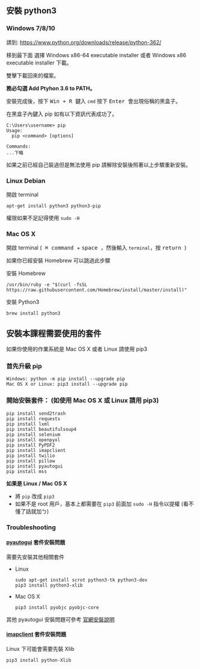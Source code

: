## 安裝 python3
### Windows 7/8/10

請到: https://www.python.org/downloads/release/python-362/

移到最下面 選擇 Windows x86-64 executable installer 或者 Windows x86 executable installer 下載。

雙擊下載回來的檔案。

**務必勾選 Add Ptyhon 3.6 to PATH。**

安裝完成後，按下 <kbd> Win + R </kbd> 鍵入 `cmd` 按下 <kbd> Enter </kbd> 會出現俗稱的黑盒子。

在黑盒子內鍵入 pip 如有以下資訊代表成功了。


```
C:\Users\username> pip
Usage:
  pip <command> [options]

Commands:
...下略
```

如果之前已經自己裝過但是無法使用 pip 請解除安裝後照著以上步驟重新安裝。

### Linux Debian

開啟 terminal

```
apt-get install python3 python3-pip
```

權限如果不足記得使用 `sudo -H`

### Mac OS X

開啟 terminal (<kbd> &#8984; command </kbd> + <kbd> space </kbd>，然後輸入 `terminal`，按 <kbd> return </kbd>)

如果你已經安裝 Homebrew 可以跳過此步驟

安裝 Homebrew

```
/usr/bin/ruby -e "$(curl -fsSL https://raw.githubusercontent.com/Homebrew/install/master/install)"
```

安裝 Python3

```
brew install python3
```

## 安裝本課程需要使用的套件

如果你使用的作業系統是 Mac OS X 或者 Linux 請使用 pip3

### 首先升級 pip

```
Windows: python -m pip install --upgrade pip
Mac OS X or Linux: pip3 install --upgrade pip
```

### 開始安裝套件： (如使用 Mac OS X 或 Linux 請用 pip3)

```
pip install send2trash
pip install requests
pip install lxml
pip install beautifulsoup4
pip install selenium
pip install openpyxl
pip install PyPDF2
pip install imapclient
pip install twilio
pip install pillow
pip install pyautogui
pip install mss
```

**如果是 Linux / Mac OS X**

- 將 `pip` 改成 `pip3`
- 如果不是 root 用戶，基本上都需要在 `pip3` 前面加 `sudo -H` 指令以提權 (看不懂了話就加ㄅ)

### Troubleshooting
#### [pyautogui](http://pyautogui.readthedocs.io/en/latest/) 套件安裝問題

需要先安裝其他相關套件

- Linux
  ```shell
  sudo apt-get install scrot python3-tk python3-dev
  pip3 install python3-xlib
  ```

- Mac OS X
  ```shell
  pip3 install pyobjc pyobjc-core
  ```

其他 pyautogui 安裝問題可參考 [官網安裝說明](http://pyautogui.readthedocs.io/en/latest/install.html)

#### [imapclient](https://github.com/mjs/imapclient) 套件安裝問題

Linux 下可能會需要先裝 Xlib

```shell
pip3 install python-Xlib
```
